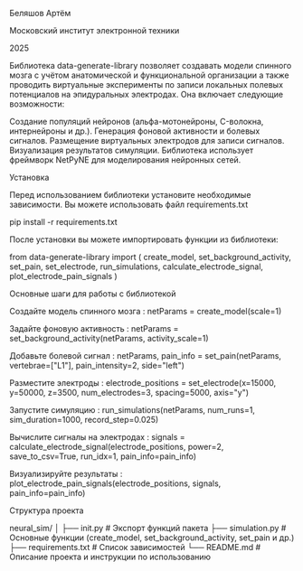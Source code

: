 Беляшов Артём

Московский институт электронной техники

2025

Библиотека data-generate-library позволяет создавать модели спинного мозга с учётом анатомической и функциональной организации а также проводить виртуальные эксперименты по записи локальных полевых потенциалов на эпидуральных электродах. Она включает следующие возможности:

Создание популяций нейронов (альфа-мотонейроны, C-волокна, интернейроны и др.). Генерация фоновой активности и болевых сигналов. Размещение виртуальных электродов для записи сигналов. Визуализация результатов симуляции. Библиотека использует фреймворк NetPyNE для моделирования нейронных сетей.

Установка

Перед использованием библиотеки установите необходимые зависимости. Вы можете использовать файл requirements.txt

pip install -r requirements.txt

После установки вы можете импортировать функции из библиотеки:

from data-generate-library import ( create_model, set_background_activity, set_pain, set_electrode, run_simulations, calculate_electrode_signal, plot_electrode_pain_signals )

Основные шаги для работы с библиотекой

Создайте модель спинного мозга : netParams = create_model(scale=1)

Задайте фоновую активность : netParams = set_background_activity(netParams, activity_scale=1)

Добавьте болевой сигнал : netParams, pain_info = set_pain(netParams, vertebrae=["L1"], pain_intensity=2, side="left")

Разместите электроды : electrode_positions = set_electrode(x=15000, y=50000, z=3500, num_electrodes=3, spacing=5000, axis="y")

Запустите симуляцию : run_simulations(netParams, num_runs=1, sim_duration=1000, record_step=0.025)

Вычислите сигналы на электродах : signals = calculate_electrode_signal(electrode_positions, power=2, save_to_csv=True, run_idx=1, pain_info=pain_info)

Визуализируйте результаты : plot_electrode_pain_signals(electrode_positions, signals, pain_info=pain_info)

Структура проекта

neural_sim/ │ ├── init.py # Экспорт функций пакета ├── simulation.py # Основные функции (create_model, set_background_activity, set_pain и др.) ├── requirements.txt # Список зависимостей └── README.md # Описание проекта и инструкции по использованию
